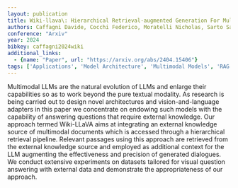 ```yaml
---
layout: publication
title: Wiki-llava\: Hierarchical Retrieval-augmented Generation For Multimodal Llms
authors: Caffagni Davide, Cocchi Federico, Moratelli Nicholas, Sarto Sara, Cornia Marcella, Baraldi Lorenzo, Cucchiara Rita
conference: "Arxiv"
year: 2024
bibkey: caffagni2024wiki
additional_links:
  - {name: "Paper", url: "https://arxiv.org/abs/2404.15406"}
tags: ['Applications', 'Model Architecture', 'Multimodal Models', 'RAG']
---
```

Multimodal LLMs are the natural evolution of LLMs and enlarge their capabilities so as to work beyond the pure textual modality. As research is being carried out to design novel architectures and vision-and-language adapters in this paper we concentrate on endowing such models with the capability of answering questions that require external knowledge. Our approach termed Wiki-LLaVA aims at integrating an external knowledge source of multimodal documents which is accessed through a hierarchical retrieval pipeline. Relevant passages using this approach are retrieved from the external knowledge source and employed as additional context for the LLM augmenting the effectiveness and precision of generated dialogues. We conduct extensive experiments on datasets tailored for visual question answering with external data and demonstrate the appropriateness of our approach.
